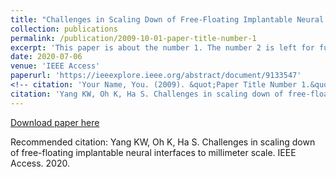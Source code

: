 ```yaml
---
title: "Challenges in Scaling Down of Free-Floating Implantable Neural Interfaces to Millimeter Scalec"
collection: publications
permalink: /publication/2009-10-01-paper-title-number-1
excerpt: 'This paper is about the number 1. The number 2 is left for future work.'
date: 2020-07-06
venue: 'IEEE Access'
paperurl: 'https://ieeexplore.ieee.org/abstract/document/9133547'
<!-- citation: 'Your Name, You. (2009). &quot;Paper Title Number 1.&quot; <i>Journal 1</i>. 1(1).'-->
citation: 'Yang KW, Oh K, Ha S. Challenges in scaling down of free-floating implantable neural interfaces to millimeter scale. IEEE Access. 2020.'
---
```

<!-- This paper is about the number 1. The number 2 is left for future work. -->

[Download paper here](http://academicpages.github.io/files/paper1.pdf)

<!-- Recommended citation: Your Name, You. (2009). "Paper Title Number 1." <i>Journal 1</i>. 1(1). -->

Recommended citation: Yang KW, Oh K, Ha S. Challenges in scaling down of free-floating implantable neural interfaces to millimeter scale. IEEE Access. 2020. 
